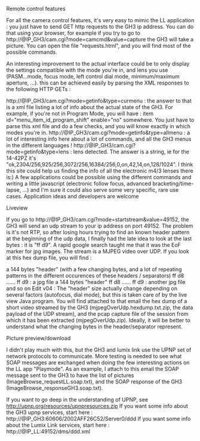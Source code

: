 Remote control features

For all the camera control features, it's very easy to mimic the LL application : you just have to send GET http requests to the GH3 ip address. You can do that using your browser, for example if you try to go to http://@IP_GH3/cam.cgi?mode=camcmd&value=capture the GH3 will take a picture. You can open the file "requests.html", and you will find most of the possible commands.

An interesting improvement to the actual interface could be to only display the settings compatible with the mode you're in, and lens you use (PASM...mode, focus mode, left control dial mode, minimum/maximum aperture, ...).
this can be achieved easily by parsing the XML responses to the following HTTP GETs :

http://@IP_GH3/cam.cgi?mode=getinfo&type=curmenu : the answer to that is a xml file listing a lot of info about the actual state of the GH3. For example, if you're not in Program Mode, you will have :
item id="menu_item_id_program_shift" enable="no" somewhere. You just have to parse this xml file and do a few checks, and you will know exactly in which modes you're in.
http://@IP_GH3/cam.cgi?mode=getinfo&type=allmenu : a lot of interesting info here about a lot of commands, and all the GH3 menus in the different languages !
http://@IP_GH3/cam.cgi?mode=getinfo&type=lens : lens detected. The answer is a string, ie for the 14-42PZ it's "ok,2304/256,925/256,3072/256,16384/256,0,on,42,14,on,128/1024". I think this site could help us finding the info of all the electronic m4/3 lenses there is:)
A few applications could be possible using the different commands and writing a little javascript (electronic follow focus, advanced bracketing/time-lapse, ...) and I'm sure it could also serve some very specific, rare use cases.
Application ideas and developers are welcome

Liveview

If you go to http://@IP_GH3/cam.cgi?mode=startstream&value=49152, the GH3 will send an udp stream to your ip address on port 49152. The problem is it's not RTP, so after losing hours trying to find an known header pattern at the beginning of the udp data, I finally had the late idea to look at the last bytes : it is "ff d9". A rapid google search taught me that it was the EoF marker for jpg images. The stream is a MJPEG video over UDP. If you look at this hex dump file, you will find :

a 144 bytes "header" (with a few changing bytes, and a lot of repeating patterns in the different occurences of these headers / separators)
ff d8 ...... ff d9 : a jpg file
a 144 bytes "header"
ff d8 ...... ff d9 : another jpg file
and so on
Edit v04 : The "header" size actually change depending on several factors (autofocus, dial mode), but this is taken care of by the live view Java program.
You will find attached to that email the hex dump of a short video streamed by the GH3 (mjpegOverUdp.hexdump.txt.zip, the data payload of the UDP stream), and the pcap capture file of the session from which it has been extracted (mjpegOverUdp.zip).
Ideally, it will be better to understand what the changing bytes in the header/separator represent.

Picture preview/download

I didn't play much with this, but the GH3 and lumix link use the UPNP set of network protocols to communicate. More testing is needed to see what SOAP messages are exchanged when doing the few interesting actions on the LL app "Playmode". As an example, I attach to this email the SOAP message sent to the GH3 to have the list of pictures (ImageBrowse_requestLL.soap.txt), and the SOAP response of the GH3 (ImageBrowse_responseGH3.soap.txt).

If you want to go deep in the understanding of UPNP, see http://upnp.org/resources/upnpresources.zip
If you want some info about the GH3 upnp services, start here : http://@IP_GH3:60606/2002AFF26C52/Server0/ddd
If you want some info about the Lumix Link services, start here : http://@IP_LL:49152/dms/ddd.xml
